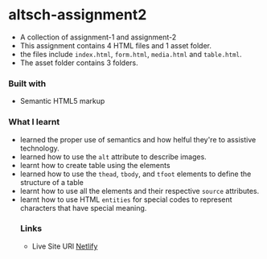 # altsch-assignment2
 - A collection of assignment-1 and assignment-2
 - This assignment contains 4 HTML files and 1 asset folder.
 - the files include `index.html`, `form.html`, `media.html` and `table.html`.
 - The asset folder contains 3 folders.


### Built with
- Semantic HTML5 markup

### What I learnt
- learned the proper use of semantics and how helful they're to assistive technology.
- learned how to use the `alt` attribute to describe images.
- learnt how to create table using the <table> elements
- learned how to use the `thead`, `tbody`, and `tfoot` elements to define the structure of a table
- learnt how to use all the elements and their respective `source` attributes.
- learnt how to use HTML `entities` for special codes to represent characters that have special meaning.


### Links
- Live Site URl [Netlify](https://altsch-ass2.netlify.app/)